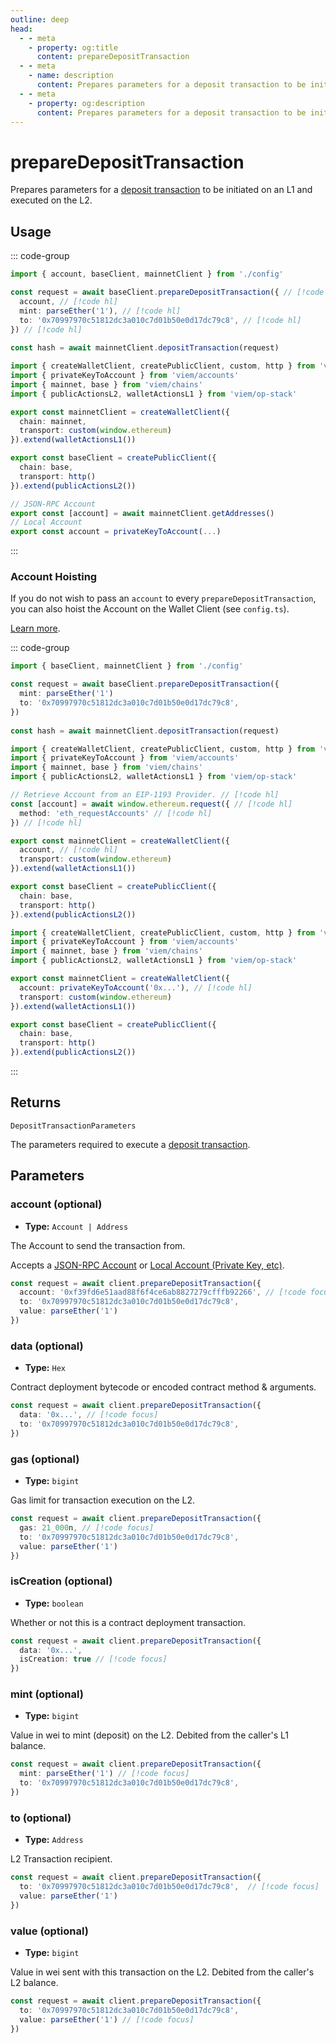 ```yaml
---
outline: deep
head:
  - - meta
    - property: og:title
      content: prepareDepositTransaction
  - - meta
    - name: description
      content: Prepares parameters for a deposit transaction to be initiated on an L1 and executed on the L2.
  - - meta
    - property: og:description
      content: Prepares parameters for a deposit transaction to be initiated on an L1 and executed on the L2.
---
```


# prepareDepositTransaction

Prepares parameters for a [deposit transaction](https://github.com/ethereum-optimism/optimism/blob/develop/specs/deposits.md) to be initiated on an L1 and executed on the L2.

## Usage

::: code-group

```ts [example.ts]
import { account, baseClient, mainnetClient } from './config'

const request = await baseClient.prepareDepositTransaction({ // [!code hl]
  account, // [!code hl]
  mint: parseEther('1'), // [!code hl]
  to: '0x70997970c51812dc3a010c7d01b50e0d17dc79c8', // [!code hl]
}) // [!code hl]
 
const hash = await mainnetClient.depositTransaction(request)
```

```ts [config.ts]
import { createWalletClient, createPublicClient, custom, http } from 'viem'
import { privateKeyToAccount } from 'viem/accounts'
import { mainnet, base } from 'viem/chains'
import { publicActionsL2, walletActionsL1 } from 'viem/op-stack'

export const mainnetClient = createWalletClient({
  chain: mainnet,
  transport: custom(window.ethereum)
}).extend(walletActionsL1())

export const baseClient = createPublicClient({
  chain: base,
  transport: http()
}).extend(publicActionsL2())

// JSON-RPC Account
export const [account] = await mainnetClient.getAddresses()
// Local Account
export const account = privateKeyToAccount(...)
```

:::


### Account Hoisting

If you do not wish to pass an `account` to every `prepareDepositTransaction`, you can also hoist the Account on the Wallet Client (see `config.ts`).

[Learn more](/docs/clients/wallet.html#account).

::: code-group

```ts [example.ts]
import { baseClient, mainnetClient } from './config'

const request = await baseClient.prepareDepositTransaction({
  mint: parseEther('1')
  to: '0x70997970c51812dc3a010c7d01b50e0d17dc79c8',
})
 
const hash = await mainnetClient.depositTransaction(request)
```

```ts [config.ts (JSON-RPC Account)]
import { createWalletClient, createPublicClient, custom, http } from 'viem'
import { privateKeyToAccount } from 'viem/accounts'
import { mainnet, base } from 'viem/chains'
import { publicActionsL2, walletActionsL1 } from 'viem/op-stack'

// Retrieve Account from an EIP-1193 Provider. // [!code hl]
const [account] = await window.ethereum.request({ // [!code hl]
  method: 'eth_requestAccounts' // [!code hl]
}) // [!code hl]

export const mainnetClient = createWalletClient({
  account, // [!code hl]
  transport: custom(window.ethereum)
}).extend(walletActionsL1())

export const baseClient = createPublicClient({
  chain: base,
  transport: http()
}).extend(publicActionsL2())
```

```ts [config.ts (Local Account)]
import { createWalletClient, createPublicClient, custom, http } from 'viem'
import { privateKeyToAccount } from 'viem/accounts'
import { mainnet, base } from 'viem/chains'
import { publicActionsL2, walletActionsL1 } from 'viem/op-stack'

export const mainnetClient = createWalletClient({
  account: privateKeyToAccount('0x...'), // [!code hl]
  transport: custom(window.ethereum)
}).extend(walletActionsL1())

export const baseClient = createPublicClient({
  chain: base,
  transport: http()
}).extend(publicActionsL2())
```

:::

## Returns

`DepositTransactionParameters`

The parameters required to execute a [deposit transaction](/op-stack/actions/depositTransaction).

## Parameters

### account (optional)

- **Type:** `Account | Address`

The Account to send the transaction from.

Accepts a [JSON-RPC Account](/docs/clients/wallet#json-rpc-accounts) or [Local Account (Private Key, etc)](/docs/clients/wallet#local-accounts-private-key-mnemonic-etc).

```ts
const request = await client.prepareDepositTransaction({
  account: '0xf39fd6e51aad88f6f4ce6ab8827279cfffb92266', // [!code focus]
  to: '0x70997970c51812dc3a010c7d01b50e0d17dc79c8',
  value: parseEther('1')
})
```

### data (optional)

- **Type:** `Hex`

Contract deployment bytecode or encoded contract method & arguments.

```ts
const request = await client.prepareDepositTransaction({
  data: '0x...', // [!code focus]
  to: '0x70997970c51812dc3a010c7d01b50e0d17dc79c8',
})
```

### gas (optional)

- **Type:** `bigint`

Gas limit for transaction execution on the L2.

```ts
const request = await client.prepareDepositTransaction({
  gas: 21_000n, // [!code focus]
  to: '0x70997970c51812dc3a010c7d01b50e0d17dc79c8',
  value: parseEther('1')
})
```

### isCreation (optional)

- **Type:** `boolean`

Whether or not this is a contract deployment transaction.

```ts
const request = await client.prepareDepositTransaction({
  data: '0x...',
  isCreation: true // [!code focus]
})
```

### mint (optional)

- **Type:** `bigint`

Value in wei to mint (deposit) on the L2. Debited from the caller's L1 balance.

```ts
const request = await client.prepareDepositTransaction({
  mint: parseEther('1') // [!code focus]
  to: '0x70997970c51812dc3a010c7d01b50e0d17dc79c8', 
})
```

### to (optional)

- **Type:** `Address`

L2 Transaction recipient.

```ts
const request = await client.prepareDepositTransaction({
  to: '0x70997970c51812dc3a010c7d01b50e0d17dc79c8',  // [!code focus]
  value: parseEther('1')
})
```

### value (optional)

- **Type:** `bigint`

Value in wei sent with this transaction on the L2. Debited from the caller's L2 balance.

```ts
const request = await client.prepareDepositTransaction({
  to: '0x70997970c51812dc3a010c7d01b50e0d17dc79c8', 
  value: parseEther('1') // [!code focus]
})
```
